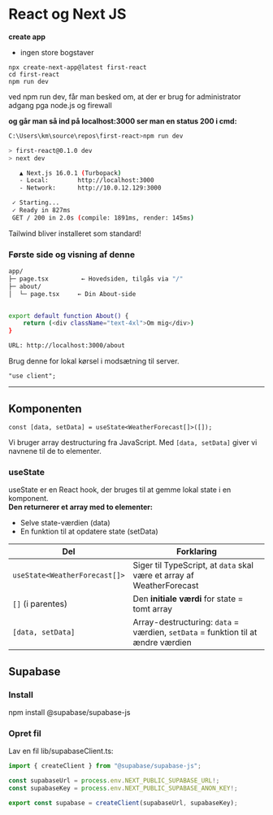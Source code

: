 # React og Next JS

**create app** 
- ingen store bogstaver

```
npx create-next-app@latest first-react
cd first-react
npm run dev
```

ved npm run dev, får man besked om, at der er brug for administrator adgang pga node.js og firewall

**og går man så ind på localhost:3000 ser man en status 200 i cmd:**

```bash
C:\Users\km\source\repos\first-react>npm run dev

> first-react@0.1.0 dev
> next dev

   ▲ Next.js 16.0.1 (Turbopack)
   - Local:        http://localhost:3000
   - Network:      http://10.0.12.129:3000

 ✓ Starting...
 ✓ Ready in 827ms
 GET / 200 in 2.0s (compile: 1891ms, render: 145ms)
```

Tailwind bliver installeret som standard!

### Første side og visning af denne
```bash
app/
├─ page.tsx         ← Hovedsiden, tilgås via "/"
├─ about/
│  └─ page.tsx     ← Din About-side


export default function About() {
    return (<div className="text-4xl">Om mig</div>)
}

URL: http://localhost:3000/about
```

Brug denne for lokal kørsel i modsætning til server.
```
"use client";
```

---

## Komponenten
```
const [data, setData] = useState<WeatherForecast[]>([]);

```
Vi bruger array destructuring fra JavaScript. Med `[data, setData]` giver vi navnene til de to elementer.


### useState
useState er en React hook, der bruges til at gemme lokal state i en komponent.   
**Den returnerer et array med to elementer:**
- Selve state-værdien (data)
- En funktion til at opdatere state (setData)

| Del                           | Forklaring                                                                       |
| ----------------------------- | -------------------------------------------------------------------------------- |
| `useState<WeatherForecast[]>` | Siger til TypeScript, at `data` skal være et array af WeatherForecast            |
| `[]` (i parentes)             | Den **initiale værdi** for state = tomt array                                    |
| `[data, setData]`             | Array-destructuring: `data` = værdien, `setData` = funktion til at ændre værdien |





## Supabase
### Install
npm install @supabase/supabase-js

### Opret fil
Lav en fil lib/supabaseClient.ts:
```js
import { createClient } from "@supabase/supabase-js";

const supabaseUrl = process.env.NEXT_PUBLIC_SUPABASE_URL!;
const supabaseKey = process.env.NEXT_PUBLIC_SUPABASE_ANON_KEY!;

export const supabase = createClient(supabaseUrl, supabaseKey);

```




